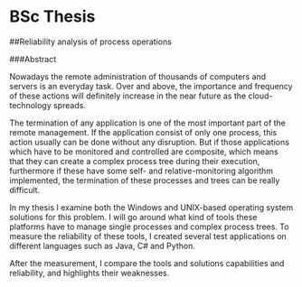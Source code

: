 BSc Thesis 
=========

##Reliability analysis of process operations

###Abstract

Nowadays the remote administration of thousands of computers and servers is an everyday
task. Over and above, the importance and frequency of these actions will definitely increase
in the near future as the cloud-technology spreads.

The termination of any application is one of the most important part of the remote management. If the application consist of only one process, this action usually can be done
without any disruption. But if those applications which have to be monitored and controlled
are composite, which means that they can create a complex process tree during their execution, furthermore if these have some self- and relative-monitoring algorithm implemented,
the termination of these processes and trees can be really difficult.

In my thesis I examine both the Windows and UNIX-based operating system solutions
for this problem. I will go around what kind of tools these platforms have to manage single
processes and complex process trees. To measure the reliability of these tools, I created
several test applications on different languages such as Java, C# and Python.

After the measurement, I compare the tools and solutions capabilities and reliability, and
highlights their weaknesses.

